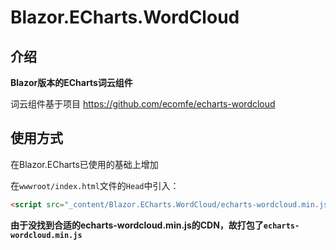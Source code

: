 ﻿# Blazor.ECharts.WordCloud

## 介绍

**Blazor版本的ECharts词云组件**

词云组件基于项目
https://github.com/ecomfe/echarts-wordcloud

## 使用方式

在Blazor.ECharts已使用的基础上增加

在`wwwroot/index.html`文件的`Head`中引入：
```html
<script src="_content/Blazor.ECharts.WordCloud/echarts-wordcloud.min.js"></script>
```
**由于没找到合适的echarts-wordcloud.min.js的CDN，故打包了`echarts-wordcloud.min.js`**
